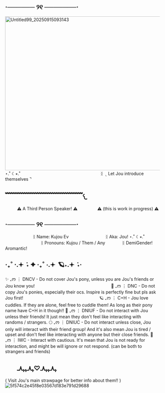 ## ·────── ୨୧ ───────·
<img width="1500" height="500" alt="Untitled99_20250915093143" src="https://github.com/user-attachments/assets/a005202f-ee65-4366-af3b-38cae43025c8" />
⋆.˚ ☾⭒.˚ㅤㅤㅤㅤㅤㅤㅤㅤㅤㅤㅤㅤㅤㅤㅤㅤㅤㅤㅤㅤ
ᛝ ⌞ Let Jou introduce themselves ⌝

## ﹌﹌﹌﹌﹌﹌﹌﹌﹌﹌﹌﹌𐔌
ㅤㅤㅤ⚠︎ A Third Person Speaker! ⚠︎ㅤㅤㅤㅤㅤ⚠︎ (this is work in progress) ⚠︎
## ·────── ୨୧ ───────·
ㅤㅤㅤㅤㅤㅤㅤᛝ Name: Kujou Ev
ㅤㅤㅤㅤㅤㅤㅤㅤㅤᛝ Aka: Jou! ⋆.˚ ☾⭒.˚
ㅤㅤㅤㅤㅤㅤㅤㅤㅤㅤㅤㅤᛝ Pronouns: Kujou / Them / Any
ㅤㅤㅤㅤᛝ DemiGender! Aromantic! 
## ‧₊˚ ⋅.𖥔 ݁ ˖ ✦ ‧₊˚ ⋅.𖥔 ݁ 🪐˖.𖥔 ݁ ˖·
✨ ₊ᰔ ⋮ DNCV - Do not cover Jou's pony, unless you are Jou's friends or Jou know you!ㅤㅤㅤㅤㅤㅤㅤㅤㅤㅤㅤㅤㅤㅤㅤㅤㅤㅤㅤ
💫 ₊ᰔ ⋮ DNC - Do not copy Jou's ponies, especially their ocs. Inspire is perfectly fine but pls ask Jou first!ㅤㅤㅤㅤㅤㅤㅤㅤㅤㅤㅤㅤㅤㅤㅤㅤㅤㅤㅤ
🪐 ₊ᰔ ⋮ C+H - Jou love cuddles. If they are alone, feel free to cuddle them! As long as their pony name have C+H in it though!! 
🌟 ₊ᰔ ⋮ DNIUF - Do not interact with Jou unless their friends! It just mean they don't feel like interacting with randoms / strangers. 
🌕 ₊ᰔ ⋮ DNIUC - Do not interact unless close, Jou only will interact with their friend group! And it's also mean Jou is tired / upset and don't feel like interacting with anyone but their close friends.
🌙 ₊ᰔ ⋮ IWC - Interact with cautious. It's mean that Jou is not ready for interaction, and might be will ignore or not respond. (can be both to strangers and friends) 
## ㅤㅤﮩ٨ـﮩﮩ٨ـ♡ﮩ٨ـﮩﮩ٨ـ
( Visit Jou's main strawpage for better info about them!! ) 
![5f574c2e45f8e03567d183e791d29688](https://github.com/user-attachments/assets/92091def-7d32-4628-bdef-346d8b750289)
